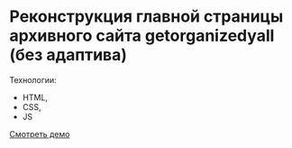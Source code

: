 # Реконструкция главной страницы архивного сайта getorganizedyall (без адаптива)
Технологии:
- HTML,
- CSS,
- JS

[Смотреть демо](https://bgocean.github.io/getorganizedyall/)
